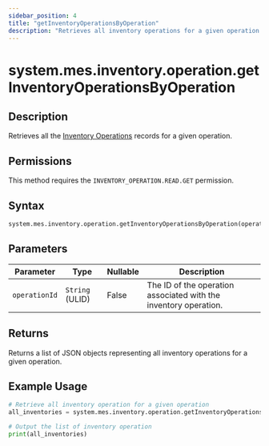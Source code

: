 ```yaml
---
sidebar_position: 4
title: "getInventoryOperationsByOperation"
description: "Retrieves all inventory operations for a given operation."
---
```


# system.mes.inventory.operation.getInventoryOperationsByOperation

## Description

Retrieves all the [Inventory Operations](../../data-model/inventory-operation-model/inventory-operation) records for a given operation.


## Permissions

This method requires the `INVENTORY_OPERATION.READ.GET` permission.

## Syntax

```python
system.mes.inventory.operation.getInventoryOperationsByOperation(operationId)
```

## Parameters

| Parameter     | Type            | Nullable | Description                                                      |
|---------------|-----------------|----------|------------------------------------------------------------------|
| `operationId` | `String` (ULID) | False    | The ID of the operation associated with the inventory operation. |

## Returns

Returns a list of JSON objects representing all inventory operations for a given operation.

## Example Usage

```python
# Retrieve all inventory operation for a given operation
all_inventories = system.mes.inventory.operation.getInventoryOperationsByOperation('01JC190XYX-VWVX79GS-M8Q730T5')

# Output the list of inventory operation
print(all_inventories)
```
